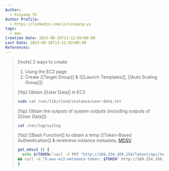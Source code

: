 ```yaml
---
Author:
  - Xinyang YU
Author Profile:
  - https://linkedin.com/in/xinyang-yu
tags:
  - aws
Creation Date: 2023-08-10T13:12:02+08:00
Last Date: 2023-08-10T13:12:02+08:00
References:
---
```

>[!note] 2 ways to create
>1. Using the EC2 page
>2. Create [[Target Group]] & ([[Launch Templates]],  [[Auto Scaling Group]])


>[!tip] Obtain [[User Data]] in EC2
>```bash
>sudo cat /var/lib/cloud/instance/user-data.txt
>```

>[!tip] Obtain the outputs of system outputs (including outputs of [[User Data]])
>```bash
>cat /var/log/syslog
>```

>[!tip] [[Bash Function]] to obtain a temp [[Token-Based Authentication]] & reretrieve instance metadata, [MDSV](https://docs.aws.amazon.com/AWSEC2/latest/UserGuide/configuring-instance-metadata-service.html)
>```bash
>get_mdsv2 () {
>	echo $(TOKEN=`curl -X PUT "http://169.254.169.254/latest/api/token" -H "X-aws-ec2-metadata-token-ttl-seconds: 21600" 2>/dev/null` \
>&& curl -H "X-aws-ec2-metadata-token: $TOKEN" http://169.254.169.254/latest/meta-data/${1} 2>/dev/null)
>}
>```
>